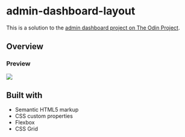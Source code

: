 # admin-dashboard-layout

This is a solution to the [admin dashboard project on The Odin Project](https://www.theodinproject.com/lessons/node-path-intermediate-html-and-css-admin-dashboard).

## Overview

### Preview

![](./screenshot.png)

## Built with

- Semantic HTML5 markup
- CSS custom properties
- Flexbox
- CSS Grid
